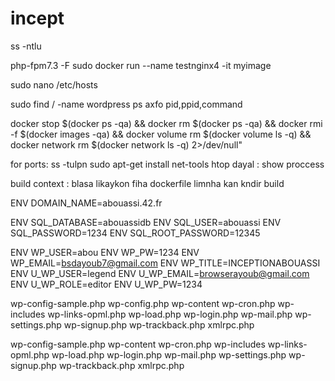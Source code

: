 # incept

ss -ntlu

php-fpm7.3 -F
 sudo docker run --name testnginx4 -it myimage

  sudo nano /etc/hosts


  sudo find / -name wordpress
  ps axfo pid,ppid,command

docker stop $(docker ps -qa) &&  docker rm $(docker ps -qa)  &&  docker rmi -f $(docker images -qa) &&  docker volume rm $(docker volume ls -q) &&  docker network rm $(docker network ls -q) 2>/dev/null"

for ports:
ss -tulpn
sudo apt-get install net-tools
htop dayal : show proccess

build context : blasa likaykon fiha dockerfile limnha kan kndir build

ENV    DOMAIN_NAME=abouassi.42.fr

ENV    SQL_DATABASE=abouassidb
ENV    SQL_USER=abouassi
ENV    SQL_PASSWORD=1234
ENV    SQL_ROOT_PASSWORD=12345

ENV WP_USER=abou
ENV WP_PW=1234
ENV WP_EMAIL=bsdayoub7@gmail.com
ENV WP_TITLE=INCEPTIONABOUASSI
ENV U_WP_USER=legend
ENV U_WP_EMAIL=browserayoub@gmail.com
ENV U_WP_ROLE=editor
ENV U_WP_PW=1234









wp-config-sample.php
wp-config.php
wp-content
wp-cron.php
wp-includes
wp-links-opml.php
wp-load.php
wp-login.php
wp-mail.php
wp-settings.php
wp-signup.php
wp-trackback.php
xmlrpc.php






wp-config-sample.php
wp-content
wp-cron.php
wp-includes
wp-links-opml.php
wp-load.php
wp-login.php
wp-mail.php
wp-settings.php
wp-signup.php
wp-trackback.php
xmlrpc.php